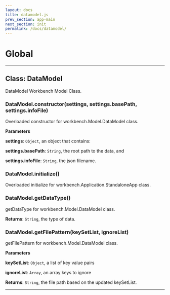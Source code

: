 ```yaml
---
layout: docs
title: datamodel.js
prev_section: app-main
next_section: init
permalink: /docs/datamodel/
---
```


# Global





* * *

## Class: DataModel
DataModel Workbench Model Class.

### DataModel.constructor(settings, settings.basePath, settings.infoFile) 

Overloaded constructor for workbench.Model.DataModel class.

**Parameters**

**settings**: `Object`, an object that contains:

**settings.basePath**: `String`, the root path to the data, and

**settings.infoFile**: `String`, the json filename.


### DataModel.initialize() 

Overloaded initialize for workbench.Application.StandaloneApp class.


### DataModel.getDataType() 

getDataType for workbench.Model.DataModel class.

**Returns**: `String`, the type of data.

### DataModel.getFilePattern(keySetList, ignoreList) 

getFilePattern for workbench.Model.DataModel class.

**Parameters**

**keySetList**: `Object`, a list of key value pairs

**ignoreList**: `Array`, an array keys to ignore

**Returns**: `String`, the file path based on the updated keySetList.



* * *










